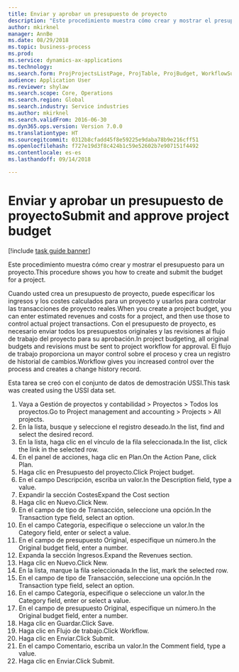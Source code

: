 ```yaml
--- 
title: Enviar y aprobar un presupuesto de proyecto
description: "Este procedimiento muestra cómo crear y mostrar el presupuesto para un proyecto."
author: mkirknel
manager: AnnBe
ms.date: 08/29/2018
ms.topic: business-process
ms.prod: 
ms.service: dynamics-ax-applications
ms.technology: 
ms.search.form: ProjProjectsListPage, ProjTable, ProjBudget, WorkflowSubmitDialog
audience: Application User
ms.reviewer: shylaw
ms.search.scope: Core, Operations
ms.search.region: Global
ms.search.industry: Service industries
ms.author: mkirknel
ms.search.validFrom: 2016-06-30
ms.dyn365.ops.version: Version 7.0.0
ms.translationtype: HT
ms.sourcegitcommit: 0312b8cfadd45f8e59225e9daba78b9e216cff51
ms.openlocfilehash: f727e19d3f8c424b1c59e52602b7e907151f4492
ms.contentlocale: es-es
ms.lasthandoff: 09/14/2018

---
```

# <a name="submit-and-approve-project-budget"></a><span data-ttu-id="8c2c3-103">Enviar y aprobar un presupuesto de proyecto</span><span class="sxs-lookup"><span data-stu-id="8c2c3-103">Submit and approve project budget</span></span>

[!include [task guide banner](../../includes/task-guide-banner.md)]

<span data-ttu-id="8c2c3-104">Este procedimiento muestra cómo crear y mostrar el presupuesto para un proyecto.</span><span class="sxs-lookup"><span data-stu-id="8c2c3-104">This procedure shows you how to create and submit the budget for a project.</span></span> 

<span data-ttu-id="8c2c3-105">Cuando usted crea un presupuesto de proyecto, puede especificar los ingresos y los costes calculados para un proyecto y usarlos para controlar las transacciones de proyecto reales.</span><span class="sxs-lookup"><span data-stu-id="8c2c3-105">When you create a project budget, you can enter estimated revenues and costs for a project, and then use those to control actual project transactions.</span></span> <span data-ttu-id="8c2c3-106">Con el presupuesto de proyecto, es necesario enviar todos los presupuestos originales y las revisiones al flujo de trabajo del proyecto para su aprobación.</span><span class="sxs-lookup"><span data-stu-id="8c2c3-106">In project budgeting, all original budgets and revisions must be sent to project workflow for approval.</span></span> <span data-ttu-id="8c2c3-107">El flujo de trabajo proporciona un mayor control sobre el proceso y crea un registro de historial de cambios.</span><span class="sxs-lookup"><span data-stu-id="8c2c3-107">Workflow gives you increased control over the process and creates a change history record.</span></span>

<span data-ttu-id="8c2c3-108">Esta tarea se creó con el conjunto de datos de demostración USSI.</span><span class="sxs-lookup"><span data-stu-id="8c2c3-108">This task was created using the USSI data set.</span></span>

1. <span data-ttu-id="8c2c3-109">Vaya a Gestión de proyectos y contabilidad > Proyectos > Todos los proyectos.</span><span class="sxs-lookup"><span data-stu-id="8c2c3-109">Go to Project management and accounting > Projects > All projects.</span></span>
2. <span data-ttu-id="8c2c3-110">En la lista, busque y seleccione el registro deseado.</span><span class="sxs-lookup"><span data-stu-id="8c2c3-110">In the list, find and select the desired record.</span></span>
3. <span data-ttu-id="8c2c3-111">En la lista, haga clic en el vínculo de la fila seleccionada.</span><span class="sxs-lookup"><span data-stu-id="8c2c3-111">In the list, click the link in the selected row.</span></span>
4. <span data-ttu-id="8c2c3-112">En el panel de acciones, haga clic en Plan.</span><span class="sxs-lookup"><span data-stu-id="8c2c3-112">On the Action Pane, click Plan.</span></span>
5. <span data-ttu-id="8c2c3-113">Haga clic en Presupuesto del proyecto.</span><span class="sxs-lookup"><span data-stu-id="8c2c3-113">Click Project budget.</span></span>
6. <span data-ttu-id="8c2c3-114">En el campo Descripción, escriba un valor.</span><span class="sxs-lookup"><span data-stu-id="8c2c3-114">In the Description field, type a value.</span></span>
7. <span data-ttu-id="8c2c3-115">Expandir la sección Costes</span><span class="sxs-lookup"><span data-stu-id="8c2c3-115">Expand the Cost section</span></span>
8. <span data-ttu-id="8c2c3-116">Haga clic en Nuevo.</span><span class="sxs-lookup"><span data-stu-id="8c2c3-116">Click New.</span></span>
9. <span data-ttu-id="8c2c3-117">En el campo de tipo de Transacción, seleccione una opción.</span><span class="sxs-lookup"><span data-stu-id="8c2c3-117">In the Transaction type field, select an option.</span></span>
10. <span data-ttu-id="8c2c3-118">En el campo Categoría, especifique o seleccione un valor.</span><span class="sxs-lookup"><span data-stu-id="8c2c3-118">In the Category field, enter or select a value.</span></span>
11. <span data-ttu-id="8c2c3-119">En el campo de presupuesto Original, especifique un número.</span><span class="sxs-lookup"><span data-stu-id="8c2c3-119">In the Original budget field, enter a number.</span></span>
12. <span data-ttu-id="8c2c3-120">Expanda la sección Ingresos.</span><span class="sxs-lookup"><span data-stu-id="8c2c3-120">Expand the Revenues section.</span></span>
13. <span data-ttu-id="8c2c3-121">Haga clic en Nuevo.</span><span class="sxs-lookup"><span data-stu-id="8c2c3-121">Click New.</span></span>
14. <span data-ttu-id="8c2c3-122">En la lista, marque la fila seleccionada.</span><span class="sxs-lookup"><span data-stu-id="8c2c3-122">In the list, mark the selected row.</span></span>
15. <span data-ttu-id="8c2c3-123">En el campo de tipo de Transacción, seleccione una opción.</span><span class="sxs-lookup"><span data-stu-id="8c2c3-123">In the Transaction type field, select an option.</span></span>
16. <span data-ttu-id="8c2c3-124">En el campo Categoría, especifique o seleccione un valor.</span><span class="sxs-lookup"><span data-stu-id="8c2c3-124">In the Category field, enter or select a value.</span></span>
17. <span data-ttu-id="8c2c3-125">En el campo de presupuesto Original, especifique un número.</span><span class="sxs-lookup"><span data-stu-id="8c2c3-125">In the Original budget field, enter a number.</span></span>
18. <span data-ttu-id="8c2c3-126">Haga clic en Guardar.</span><span class="sxs-lookup"><span data-stu-id="8c2c3-126">Click Save.</span></span>
19. <span data-ttu-id="8c2c3-127">Haga clic en Flujo de trabajo.</span><span class="sxs-lookup"><span data-stu-id="8c2c3-127">Click Workflow.</span></span>
20. <span data-ttu-id="8c2c3-128">Haga clic en Enviar.</span><span class="sxs-lookup"><span data-stu-id="8c2c3-128">Click Submit.</span></span>
21. <span data-ttu-id="8c2c3-129">En el campo Comentario, escriba un valor.</span><span class="sxs-lookup"><span data-stu-id="8c2c3-129">In the Comment field, type a value.</span></span>
22. <span data-ttu-id="8c2c3-130">Haga clic en Enviar.</span><span class="sxs-lookup"><span data-stu-id="8c2c3-130">Click Submit.</span></span>


